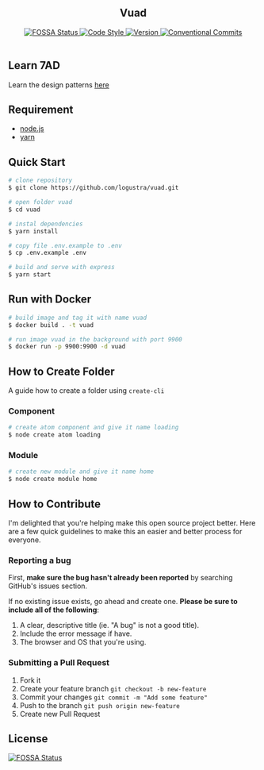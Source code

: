 <div align="center">
  <h2>Vuad</h2>

  <a href="https://app.fossa.io/projects/git%2Bgithub.com%2Flogustra%2Fvuad?ref=badge_shield">
    <img 
      src="https://app.fossa.io/api/projects/git%2Bgithub.com%2Flogustra%2Fvuad.svg?type=shield&color=brightgreen" 
      alt="FOSSA Status"
    >
  </a>

  <a href="https://standardjs.com">
    <img 
      src="https://img.shields.io/badge/code_style-standard-brightgreen.svg?style=flat" 
      alt="Code Style"
    >
  </a>

  <a href="https://github.com/ralali/agent_mitra_cms/releases/tag/v1.0.0">
    <img 
      src="https://img.shields.io/static/v1.svg?label=version&message=v1.0.0&style=flat&color=brightgreen" 
      alt="Version"
    >
  </a>

  <a href="https://conventionalcommits.org">
    <img 
      src="https://img.shields.io/badge/conventional%20commits-1.0.0-brightgreen.svg" 
      alt="Conventional Commits"
    >
  </a>
</div>
<br />

## Learn 7AD
Learn the design patterns [here](https://github.com/logustra/7ad)

## Requirement
  - [node.js](http://nodejs.org/)
  - [yarn](https://yarnpkg.com/en/)

## Quick Start

```bash
# clone repository
$ git clone https://github.com/logustra/vuad.git

# open folder vuad
$ cd vuad

# instal dependencies
$ yarn install

# copy file .env.example to .env
$ cp .env.example .env

# build and serve with express
$ yarn start
```

## Run with Docker

```bash
# build image and tag it with name vuad
$ docker build . -t vuad

# run image vuad in the background with port 9900
$ docker run -p 9900:9900 -d vuad
```

## How to Create Folder
A guide how to create a folder using `create-cli`

### Component
```bash
# create atom component and give it name loading
$ node create atom loading
```

### Module
```bash
# create new module and give it name home
$ node create module home
```

## How to Contribute
I'm delighted that you're helping make this open source project better. Here are a few quick guidelines to make this an easier and better process for everyone.

### Reporting a bug
First, **make sure the bug hasn't already been reported** by searching GitHub's issues section.

If no existing issue exists, go ahead and create one. **Please be sure to include all of the following**:

1. A clear, descriptive title (ie. "A bug" is not a good title).
2. Include the error message if have.
3. The browser and OS that you're using.

### Submitting a Pull Request
1. Fork it
2. Create your feature branch `git checkout -b new-feature`
3. Commit your changes `git commit -m "Add some feature"`
4. Push to the branch `git push origin new-feature`
5. Create new Pull Request


## License
[![FOSSA Status](https://app.fossa.io/api/projects/git%2Bgithub.com%2Flogustra%2Fvuad.svg?type=large)](https://app.fossa.io/projects/git%2Bgithub.com%2Flogustra%2Fvuad?ref=badge_large)

